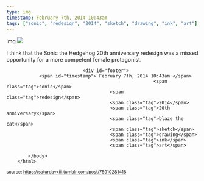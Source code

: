 ```yaml
---
type: img
timestamp: February 7th, 2014 10:43am
tags: ["sonic", "redesign", "2014", "sketch", "drawing", "ink", "art"]
---
```

img
<img src="https://saturdayxiii.github.io/media/75910281418.jpg"/>
                                                                                          
I think that the Sonic the Hedgehog 20th anniversary redesign was a missed opportunity for a more competent female protagonist.
 
                                    
                
                
                
                
                                <div id="footer">
                <span id="timestamp"> February 7th, 2014 10:43am </span>
                                                          <span class="tag">sonic</span>
                                          <span class="tag">redesign</span>
                                          <span class="tag">2014</span>
                                          <span class="tag">20th anniversary</span>
                                          <span class="tag">blaze the cat</span>
                                          <span class="tag">sketch</span>
                                          <span class="tag">drawing</span>
                                          <span class="tag">ink</span>
                                          <span class="tag">art</span>
                                                    
            </body>
        </html>

        
<small>source: https://saturdayxiii.tumblr.com/post/75910281418</small>